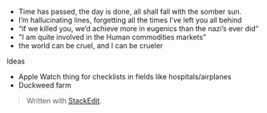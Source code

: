 
 - Time has passed, the day is done, all shall fall with the somber sun.
 - I’m hallucinating lines, forgetting all the times I’ve left you all behind 
 - “if we killed you, we’d achieve more in eugenics than the nazi’s ever did”
 - "I am quite involved in the Human commodities markets"
 - the world can be cruel, and I can be crueler 

Ideas
 - Apple Watch thing for checklists in fields like hospitals/airplanes
 - Duckweed farm
> Written with [StackEdit](https://stackedit.io/).
<!--stackedit_data:
eyJoaXN0b3J5IjpbNzg5OTY2MzkwLC03ODE4OTIxNzksMTEzMD
EzNzMwOCwtMTUxNDYwNjgzMyw3MjY2Mjg3MDAsOTYzOTQ2MDg2
XX0=
-->